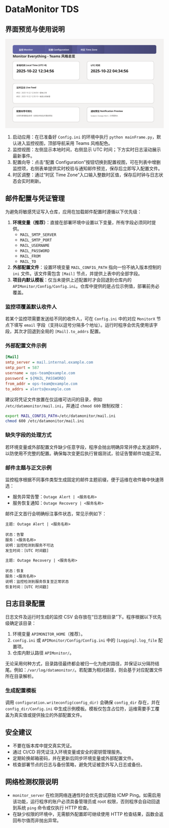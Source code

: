 # DataMonitor TDS

## 界面预览与使用说明

![Teams 风格主界面](docs/ui_overview.svg)

1. 启动应用：在已准备好 `Config.ini` 的环境中执行 `python mainFrame.py`，默认进入监控视图，顶部导航采用 Teams 风格配色。
2. 监控视图：左侧显示本地时间，右侧显示 UTC 时间；下方实时日志滚动展示最新事件。
3. 配置向导：点击“配置 Configuration”按钮切换到配置视图，可在列表中增删监控项，右侧表单提供实时校验与通知邮件预览，保存后立即写入配置文件。
4. 时区调整：通过“时区 Time Zone”入口输入整数时区值，保存后时钟与日志状态会实时刷新。

## 邮件配置与凭证管理

为避免将敏感凭证写入仓库，应用在加载邮件配置时遵循以下优先级：

1. **环境变量（推荐）**：直接在部署环境中设置以下变量，所有字段必须同时提供。
   - `MAIL_SMTP_SERVER`
   - `MAIL_SMTP_PORT`
   - `MAIL_USERNAME`
   - `MAIL_PASSWORD`
   - `MAIL_FROM`
   - `MAIL_TO`
2. **外部配置文件**：设置环境变量 `MAIL_CONFIG_PATH` 指向一份不纳入版本控制的 `ini` 文件。该文件需包含 `[Mail]` 节点，并提供上表中的全部字段。
3. **项目内默认模板**：仅当未提供上述配置时才会回退到仓库内的 `APIMonitor/Config/Config.ini`。仓库中提供的是占位示例值，部署前务必覆盖。

### 监控项覆盖默认收件人

若某个监控项需要发送给不同的收件人，可在 `Config.ini` 中的对应 `MonitorX` 节点下填写 `email` 字段（支持以逗号分隔多个地址）。运行时程序会优先使用该字段，其次才回退到全局的 `[Mail].to_addrs` 配置。

### 外部配置文件示例

```ini
[Mail]
smtp_server = mail.internal.example.com
smtp_port = 587
username = ops-team@example.com
password = ${MAIL_PASSWORD}
from_addr = ops-team@example.com
to_addrs = alerts@example.com
```

建议将凭证文件放置在仅运维可访问的目录，例如 `/etc/datamonitor/mail.ini`，并通过 `chmod 600` 限制权限：

```bash
export MAIL_CONFIG_PATH=/etc/datamonitor/mail.ini
chmod 600 /etc/datamonitor/mail.ini
```

### 缺失字段的处理方式

若环境变量或外部配置文件缺少任意字段，程序会抛出明确异常并停止发送邮件，以防使用不完整的配置。确保每次变更后执行冒烟测试，验证告警邮件功能正常。

### 邮件主题与正文示例

监控程序根据不同事件类型生成固定的邮件主题前缀，便于运维在收件箱中快速筛选：

- 服务异常告警：`Outage Alert | <服务名称>`
- 服务恢复通知：`Outage Recovery | <服务名称>`

邮件正文首行会明确标注事件状态，常见示例如下：

```
主题: Outage Alert | <服务名称>

状态：告警
服务：<服务名称>
说明：监控检测到服务不可达
发生时间：[UTC 时间戳]
```

```
主题: Outage Recovery | <服务名称>

状态：恢复
服务：<服务名称>
说明：监控检测到服务恢复至正常状态
恢复时间：[UTC 时间戳]
```

## 日志目录配置

日志文件及运行时生成的监控 CSV 会存放在“日志根目录”下。程序根据以下优先级确定该目录：

1. 环境变量 `APIMONITOR_HOME`（推荐）。
2. `config.ini` 或 `APIMonitor/Config/Config.ini` 中的 `[Logging].log_file` 配置项。
3. 仓库内默认路径 `APIMonitor/`。

无论采用何种方式，目录路径最终都会被归一化为绝对路径，并保证以分隔符结尾。例如：`/var/log/datamonitor/`。若配置为相对路径，则会基于对应配置文件所在目录解析。

### 生成配置模板

调用 `configuration.writeconfig(config_dir)` 会确保 `config_dir` 存在，并在 `config_dir/Config.ini` 中生成示例模板。模板仅包含占位符，运维需要手工覆盖为真实值或提供独立的外部配置文件。

## 安全建议

- 不要在版本库中提交真实凭证。
- 通过 CI/CD 将凭证注入环境变量或安全的密钥管理服务。
- 定期轮换邮箱密码，并在更新后同步环境变量或外部配置文件。
- 核查部署节点的日志与备份策略，避免凭证被意外写入日志或备份。

## 网络检测权限说明

- `monitor_server` 在检测网络连通性时会优先尝试原始 ICMP Ping。如需启用该功能，运行程序的账户必须具备管理员或 root 权限，否则程序会自动回退到系统 `ping` 命令或仅执行 HTTP 检查。
- 在缺少权限的环境中，无需额外配置即可继续使用 HTTP 检查结果，函数会返回布尔值而非抛出异常。
